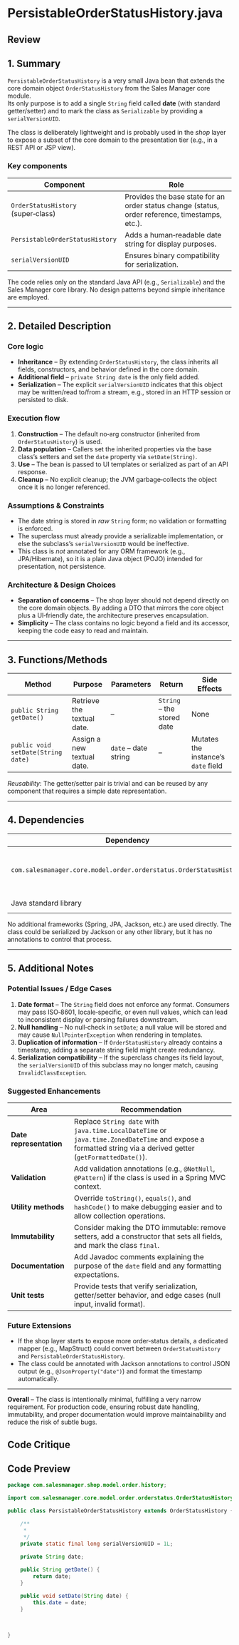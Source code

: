 # PersistableOrderStatusHistory.java

## Review

## 1. Summary

`PersistableOrderStatusHistory` is a very small Java bean that extends the core domain object `OrderStatusHistory` from the Sales Manager core module.  
Its only purpose is to add a single `String` field called **date** (with standard getter/setter) and to mark the class as `Serializable` by providing a `serialVersionUID`.  

The class is deliberately lightweight and is probably used in the *shop* layer to expose a subset of the core domain to the presentation tier (e.g., in a REST API or JSP view).

### Key components

| Component | Role |
|-----------|------|
| `OrderStatusHistory` (super‑class) | Provides the base state for an order status change (status, order reference, timestamps, etc.). |
| `PersistableOrderStatusHistory` | Adds a human‑readable date string for display purposes. |
| `serialVersionUID` | Ensures binary compatibility for serialization. |

The code relies only on the standard Java API (e.g., `Serializable`) and the Sales Manager core library. No design patterns beyond simple inheritance are employed.

---

## 2. Detailed Description

### Core logic

* **Inheritance** – By extending `OrderStatusHistory`, the class inherits all fields, constructors, and behavior defined in the core domain.  
* **Additional field** – `private String date` is the only field added.  
* **Serialization** – The explicit `serialVersionUID` indicates that this object may be written/read to/from a stream, e.g., stored in an HTTP session or persisted to disk.

### Execution flow

1. **Construction** – The default no‑arg constructor (inherited from `OrderStatusHistory`) is used.  
2. **Data population** – Callers set the inherited properties via the base class’s setters and set the `date` property via `setDate(String)`.  
3. **Use** – The bean is passed to UI templates or serialized as part of an API response.  
4. **Cleanup** – No explicit cleanup; the JVM garbage‑collects the object once it is no longer referenced.

### Assumptions & Constraints

* The date string is stored in *raw* `String` form; no validation or formatting is enforced.  
* The superclass must already provide a serializable implementation, or else the subclass’s `serialVersionUID` would be ineffective.  
* This class is *not* annotated for any ORM framework (e.g., JPA/Hibernate), so it is a plain Java object (POJO) intended for presentation, not persistence.

### Architecture & Design Choices

* **Separation of concerns** – The shop layer should not depend directly on the core domain objects. By adding a DTO that mirrors the core object plus a UI‑friendly date, the architecture preserves encapsulation.  
* **Simplicity** – The class contains no logic beyond a field and its accessor, keeping the code easy to read and maintain.

---

## 3. Functions/Methods

| Method | Purpose | Parameters | Return | Side Effects |
|--------|---------|------------|--------|--------------|
| `public String getDate()` | Retrieve the textual date. | – | `String` – the stored date | None |
| `public void setDate(String date)` | Assign a new textual date. | `date` – date string | – | Mutates the instance’s `date` field |

*Reusability*: The getter/setter pair is trivial and can be reused by any component that requires a simple date representation.

---

## 4. Dependencies

| Dependency | Type | Notes |
|------------|------|-------|
| `com.salesmanager.core.model.order.orderstatus.OrderStatusHistory` | Third‑party (core Sales Manager library) | Provides base order status fields; likely implements `Serializable`. |
| Java standard library | Standard | `java.io.Serializable`, `String` |  

No additional frameworks (Spring, JPA, Jackson, etc.) are used directly. The class could be serialized by Jackson or any other library, but it has no annotations to control that process.

---

## 5. Additional Notes

### Potential Issues / Edge Cases

1. **Date format** – The `String` field does not enforce any format. Consumers may pass ISO‑8601, locale‑specific, or even null values, which can lead to inconsistent display or parsing failures downstream.  
2. **Null handling** – No null‑check in `setDate`; a null value will be stored and may cause `NullPointerException` when rendering in templates.  
3. **Duplication of information** – If `OrderStatusHistory` already contains a timestamp, adding a separate string field might create redundancy.  
4. **Serialization compatibility** – If the superclass changes its field layout, the `serialVersionUID` of this subclass may no longer match, causing `InvalidClassException`.  

### Suggested Enhancements

| Area | Recommendation |
|------|----------------|
| **Date representation** | Replace `String date` with `java.time.LocalDateTime` or `java.time.ZonedDateTime` and expose a formatted string via a derived getter (`getFormattedDate()`). |
| **Validation** | Add validation annotations (e.g., `@NotNull`, `@Pattern`) if the class is used in a Spring MVC context. |
| **Utility methods** | Override `toString()`, `equals()`, and `hashCode()` to make debugging easier and to allow collection operations. |
| **Immutability** | Consider making the DTO immutable: remove setters, add a constructor that sets all fields, and mark the class `final`. |
| **Documentation** | Add Javadoc comments explaining the purpose of the `date` field and any formatting expectations. |
| **Unit tests** | Provide tests that verify serialization, getter/setter behavior, and edge cases (null input, invalid format). |

### Future Extensions

* If the shop layer starts to expose more order‑status details, a dedicated mapper (e.g., MapStruct) could convert between `OrderStatusHistory` and `PersistableOrderStatusHistory`.  
* The class could be annotated with Jackson annotations to control JSON output (e.g., `@JsonProperty("date")`) and format the timestamp automatically.

---

**Overall** – The class is intentionally minimal, fulfilling a very narrow requirement. For production code, ensuring robust date handling, immutability, and proper documentation would improve maintainability and reduce the risk of subtle bugs.

## Code Critique



## Code Preview

```java
package com.salesmanager.shop.model.order.history;

import com.salesmanager.core.model.order.orderstatus.OrderStatusHistory;

public class PersistableOrderStatusHistory extends OrderStatusHistory {

	/**
	 * 
	 */
	private static final long serialVersionUID = 1L;
	
	private String date;

	public String getDate() {
		return date;
	}

	public void setDate(String date) {
		this.date = date;
	}
	
	

}



```
